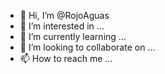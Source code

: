 - 👋 Hi, I’m @RojoAguas
- 👀 I’m interested in ...
- 🌱 I’m currently learning ...
- 💞️ I’m looking to collaborate on ...
- 📫 How to reach me ...

<!---
RojoAguas/RojoAguas is a ✨ special ✨ repository because its `README.md` (this file) appears on your GitHub profile.
You can click the Preview link to take a look at your changes.
--->
